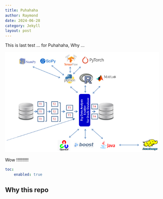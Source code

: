 ```yaml
---
title: Puhahaha
author: Raymond
date: 2024-06-28
category: Jekyll
layout: post
---
```


This is last test ... for Puhahaha, Why ...

![BDAE_SW_Arch01.png](../assets/BDAE_SW_Arch01.png)

Wow !!!!!!!!!!

```yaml
toc:
    enabled: true
```

Why this repo
-------------
